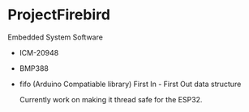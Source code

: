 # ProjectFirebird
Embedded System Software

- ICM-20948

- BMP388

- fifo (Arduino Compatiable library)
    First In - First Out data structure
    
    Currently work on making it thread safe for the ESP32.

